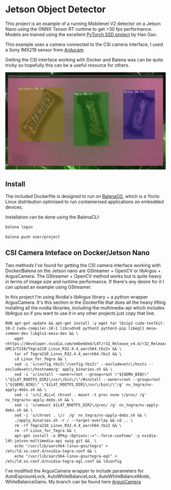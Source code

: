 # Jetson Object Detector

This project is an example of a running Mobilenet V2 detector on a Jetson Nano using the ONNX Tensor RT runtime to get >30 fps performance. Models are trained using the excellent [PyTorch SSD project](https://medium.com/@smallfishbigsea/understand-ssd-and-implement-your-own-caa3232cd6ad) by Hao Gao.

This example uses a camera connected to the CSI camera interface, I used a Sony IMX219 sensor from [Arducam](https://www.arducam.com/product/8mp-imx219-175-degree-ultra-wide-angle-raspberry-pi-b0392/).

Getting the CSI interface working with Docker and Balena was can be quite tricky so hopefully this can be a useful resource for others.

![Example](example.gif)

## Install

The included Dockerfile is designed to run on [BalenaOS](https://www.balena.io/os/), which is a Yocto Linux distribution optimised to run containerised applications on embedded devices.

Installation can be done using the BalenaCLI:

```bash
balena login
```

```bash
balena push user/project
```

## CSI Camera Inteface on Docker/Jetson Nano

Two methods I've found for getting the CSI camera interface working with Docker/Balena on the Jetson nano are GStreamer + OpenCV or libArgus + ArgusCamera. The GStreamer + OpenCV method works but is quite heavy in terms of image size and runtime performance. If there's any desire for it I can upload an example using GStreamer.

In this project I'm using Nvidia's libArgus library + a python wrapper ArgusCamera. It's this section in the Dockerfile that does all the heavy lifting installing all the nvidia libraries, including the multimedia-api which includes libArgus so if you want to use it in any other projects just copy that line.

```docker
RUN apt-get update && apt-get install -y wget tar lbzip2 cuda-toolkit-10-2 cuda-compiler-10-2 libcudnn8 python3 python3-pip libegl1 mesa-common-dev libglu1-mesa-dev && \
    wget <https://developer.nvidia.com/embedded/L4T/r32_Release_v4.4/r32_Release_v4.4-GMC3/T210/Tegra210_Linux_R32.4.4_aarch64.tbz2> && \
    tar xf Tegra210_Linux_R32.4.4_aarch64.tbz2 && \
    cd Linux_for_Tegra && \
    sed -i 's/config.tbz2\"/config.tbz2\" --exclude=etc\/hosts --exclude=etc\/hostname/g' apply_binaries.sh && \
    sed -i 's/install --owner=root --group=root \"${QEMU_BIN}\" \"${L4T_ROOTFS_DIR}\/usr\/bin\/\"/#install --owner=root --group=root \"${QEMU_BIN}\" \"${L4T_ROOTFS_DIR}\/usr\/bin\/\"/g' nv_tegra/nv-apply-debs.sh && \
    sed -i 's/LC_ALL=C chroot . mount -t proc none \/proc/ /g' nv_tegra/nv-apply-debs.sh && \
    sed -i 's/umount ${L4T_ROOTFS_DIR}\/proc/ /g' nv_tegra/nv-apply-debs.sh && \
    sed -i 's/chroot . \//  /g' nv_tegra/nv-apply-debs.sh && \
    ./apply_binaries.sh -r / --target-overlay && cd .. \
    rm -rf Tegra210_Linux_R32.4.4_aarch64.tbz2 && \
    rm -rf Linux_for_Tegra && \
    apt-get install -o DPkg::Options::="--force-confnew" -y nvidia-l4t-jetson-multimedia-api swig git &&  \
    echo "/usr/lib/aarch64-linux-gnu/tegra" > /etc/ld.so.conf.d/nvidia-tegra.conf && \
    echo "/usr/lib/aarch64-linux-gnu/tegra-egl" > /etc/ld.so.conf.d/nvidia-tegra-egl.conf && ldconfig
```

I've modified the ArgusCamera wrapper to include parameters for AutoExposureLock, AutoWhiteBalanceLock, AutoWhiteBalanceMode, WhiteBalanceGains. My branch can be found here [ArgusCamera](https://github.com/richardw347/argus_camera/tree/awblock)

